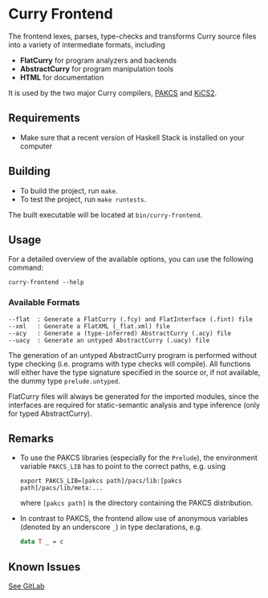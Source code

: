 # Curry Frontend

The frontend lexes, parses, type-checks and transforms Curry source files into a variety of intermediate formats, including

* **FlatCurry** for program analyzers and backends
* **AbstractCurry** for program manipulation tools
* **HTML** for documentation

It is used by the two major Curry compilers, [PAKCS](https://git.ps.informatik.uni-kiel.de/curry/pakcs) and
[KiCS2](https://git.ps.informatik.uni-kiel.de/curry/kics2).

## Requirements

* Make sure that a recent version of Haskell Stack is installed on your computer

## Building

* To build the project, run `make`.
* To test the project, run `make runtests`.

The built executable will be located at `bin/curry-frontend`.

## Usage

For a detailed overview of the available options, you can use the following command:

`curry-frontend --help`

### Available Formats

```
--flat  : Generate a FlatCurry (.fcy) and FlatInterface (.fint) file
--xml   : Generate a FlatXML (_flat.xml) file
--acy   : Generate a (type-inferred) AbstractCurry (.acy) file
--uacy  : Generate an untyped AbstractCurry (.uacy) file
```

The generation of an untyped AbstractCurry program is performed without
type checking (i.e. programs with type checks will compile). All functions
will either have the type signature specified in the source or, if not
available, the dummy type `prelude.untyped`.

FlatCurry files will always be generated for the imported modules,
since the interfaces are required for static-semantic analysis and type
inference (only for typed AbstractCurry).

## Remarks

- To use the PAKCS libraries (especially for the `Prelude`), the environment
  variable `PAKCS_LIB` has to point to the correct paths, e.g. using
  
  `export PAKCS_LIB=[pakcs path]/pacs/lib:[pakcs path]/pacs/lib/meta:...`

  where `[pakcs path]` is the directory containing the PAKCS distribution.

- In contrast to PAKCS, the frontend allow use of anonymous variables
  (denoted by an underscore `_`) in type declarations, e.g.
  
  ```curry
  data T _ = c
  ```

## Known Issues

[See GitLab](https://git.ps.informatik.uni-kiel.de/curry/curry-frontend/-/issues)
